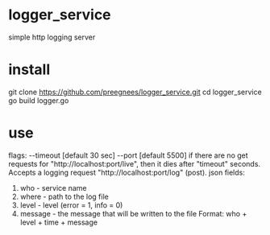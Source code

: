 # logger_service
simple http logging server
# install
git clone https://github.com/preegnees/logger_service.git
cd logger_service
go build logger.go
# use
flags: --timeout <x> [default 30 sec] --port <y> [default 5500]
if there are no get requests for "http://localhost:port/live", then it dies after "timeout" seconds.
Accepts a logging request "http://localhost:port/log" (post).
json fields:
1) who - service name
2) where - path to the log file
3) level - level (error = 1, info = 0)
4) message - the message that will be written to the file
Format: who + level + time + message
